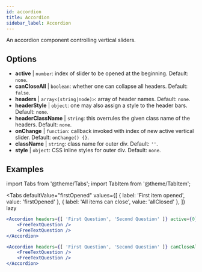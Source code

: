 ```yaml
---
id: accordion
title: Accordion
sidebar_label: Accordion
---
```


An accordion component controlling vertical sliders.

## Options

* __active__ | `number`: index of slider to be opened at the beginning. Default: `none`.
* __canCloseAll__ | `boolean`: whether one can collapse all headers. Default: `false`.
* __headers__ | `array<(string|node)>`: array of header names. Default: `none`.
* __headerStyle__ | `object`: one may also assign a style to the header bars. Default: `none`.
* __headerClassName__ | `string`: this overrules the given class name of the headers. Default: `none`.
* __onChange__ | `function`: callback invoked with index of new active vertical slider. Default: `onChange() {}`.
* __className__ | `string`: class name for outer div. Default: `''`.
* __style__ | `object`: CSS inline styles for outer div. Default: `none`.


## Examples

import Tabs from '@theme/Tabs';
import TabItem from '@theme/TabItem';

<Tabs
    defaultValue="firstOpened"
    values={[
        { label: 'First item opened', value: 'firstOpened' },
        { label: 'All items can close', value: 'allClosed' },
    ]}
    lazy
>
<TabItem value="firstOpened">

```jsx live
<Accordion headers={[ 'First Question', 'Second Question' ]} active={0} >
    <FreeTextQuestion />
    <FreeTextQuestion />
</Accordion>
```

</TabItem>
<TabItem value="allClosed">

```jsx live
<Accordion headers={[ 'First Question', 'Second Question' ]} canCloseAll >
    <FreeTextQuestion />
    <FreeTextQuestion />
</Accordion>
```

</TabItem>
</Tabs>

